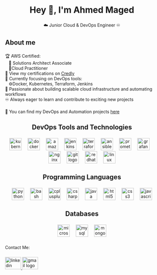 <h1 align="center">Hey 👋, I'm Ahmed Maged</h1>

###

<p align="center">☁️ Junior Cloud & DevOps Engineer ♾️</p>

###

<h2 align="left">About me</h2>

###

<p align="left">
  🏆 AWS Certified:<br />
  &nbsp;&nbsp;&nbsp;🏅 Solutions Architect Associate<br />
  &nbsp;&nbsp;&nbsp;🏅Cloud Practitioner<br />
  🔗 View my certifications on
  <a href="https://www.credly.com/users/ahmed-maged.d8e8f8b8">Credly</a><br />
  🔧 Currently focusing on DevOps tools:<br />
  &nbsp;&nbsp;&nbsp;⚙️Docker, Kubernetes, Terraform, Jenkins <br />
  🚀 Passionate about building scalable cloud infrastructure and automating
  workflows<br />♾️ Always eager to learn and contribute to exciting new
  projects
</p>

###

<p align="left">
  📂 You can find my DevOps and Automation projects
  <a href="https://github.com/ahmedmaged6?tab=repositories">here</a>
</p>

###

<h2 align="center">DevOps Tools and Technologies</h2>

###

<div align="center">
  <img
    src="https://cdn.jsdelivr.net/gh/devicons/devicon/icons/kubernetes/kubernetes-plain.svg"
    height="40"
    alt="kubernetes logo"
  />
  <img width="12" />
  <img
    src="https://cdn.jsdelivr.net/gh/devicons/devicon/icons/docker/docker-original.svg"
    height="40"
    alt="docker logo"
  />
  <img width="12" />
  <img
    src="https://skillicons.dev/icons?i=aws"
    height="40"
    alt="amazonwebservices logo"
  />
  <img width="12" />
  <img
    src="https://skillicons.dev/icons?i=jenkins"
    height="40"
    alt="jenkins logo"
  />
  <img width="12" />
  <img
    src="https://cdn.jsdelivr.net/gh/devicons/devicon/icons/terraform/terraform-original.svg"
    height="40"
    alt="terraform logo"
  />
  <img width="12" />
  <img
    src="https://cdn.jsdelivr.net/gh/devicons/devicon/icons/ansible/ansible-original.svg"
    height="40"
    alt="ansible logo"
  />
  <img width="12" />
  <img
    src="https://cdn.jsdelivr.net/gh/devicons/devicon/icons/prometheus/prometheus-original.svg"
    height="40"
    alt="prometheus logo"
  />
  <img width="12" />
  <img
    src="https://cdn.jsdelivr.net/gh/devicons/devicon/icons/grafana/grafana-original.svg"
    height="40"
    alt="grafana logo"
  />
  <img width="12" />
  <img
    src="https://cdn.jsdelivr.net/gh/devicons/devicon/icons/nginx/nginx-original.svg"
    height="40"
    alt="nginx logo"
  />
  <img width="12" />
  <img
    src="https://cdn.jsdelivr.net/gh/devicons/devicon/icons/git/git-original.svg"
    height="40"
    alt="git logo"
  />
  
  <img width="12" />
  <img
    src="https://cdn.simpleicons.org/redhat/EE0000"
    height="40"
    alt="redhat logo"
  />
  <img width="12" />
  <img
    src="https://skillicons.dev/icons?i=linux"
    height="40"
    alt="linux logo"
  />

</div>

###

<h2 align="center">Programming Languages</h2>

###

<div align="center">
  <img
    src="https://cdn.jsdelivr.net/gh/devicons/devicon/icons/python/python-original.svg"
    height="40"
    alt="python logo"
  />
  <img width="12" />
  <img
    src="https://cdn.jsdelivr.net/gh/devicons/devicon/icons/bash/bash-original.svg"
    height="40"
    alt="bash logo"
  />
  <img width="12" />
  <img
    src="https://cdn.jsdelivr.net/gh/devicons/devicon/icons/cplusplus/cplusplus-original.svg"
    height="40"
    alt="cplusplus logo"
  />
  <img width="12" />
  <img
    src="https://cdn.jsdelivr.net/gh/devicons/devicon/icons/csharp/csharp-original.svg"
    height="40"
    alt="csharp logo"
  />
  <img width="12" />
  <img
    src="https://cdn.jsdelivr.net/gh/devicons/devicon/icons/java/java-original.svg"
    height="40"
    alt="java logo"
  />
  <img width="12" />
  <img
    src="https://cdn.jsdelivr.net/gh/devicons/devicon/icons/html5/html5-original.svg"
    height="40"
    alt="html5 logo"
  />
  <img width="12" />
  <img
    src="https://cdn.jsdelivr.net/gh/devicons/devicon/icons/css3/css3-original.svg"
    height="40"
    alt="css3 logo"
  />
  <img width="12" />
  <img
    src="https://cdn.jsdelivr.net/gh/devicons/devicon/icons/javascript/javascript-original.svg"
    height="40"
    alt="javascript logo"
  />
</div>

###

<h2 align="center">Databases</h2>

###

<div align="center">
  <img
    src="https://cdn.jsdelivr.net/gh/devicons/devicon/icons/microsoftsqlserver/microsoftsqlserver-plain.svg"
    height="40"
    alt="microsoftsqlserver logo"
  />
  <img width="12" />
  <img
    src="https://cdn.jsdelivr.net/gh/devicons/devicon/icons/mysql/mysql-original.svg"
    height="40"
    alt="mysql logo"
  />
  <img width="12" />
  <img
    src="https://cdn.jsdelivr.net/gh/devicons/devicon/icons/mongodb/mongodb-original.svg"
    height="40"
    alt="mongodb logo"
  />
</div>

###

<p align="left">Contact Me:</p>

###

<div align="left">
  <a href="https://www.linkedin.com/in/ahmed-magedd66/" target="_blank">
    <img
      src="https://raw.githubusercontent.com/maurodesouza/profile-readme-generator/master/src/assets/icons/social/linkedin/default.svg"
      width="52"
      height="40"
      alt="linkedin logo"
    />
  </a>
  <a href="mailto:ahmeddmagedd957@gmail.com" target="_blank">
    <img
      src="https://raw.githubusercontent.com/maurodesouza/profile-readme-generator/master/src/assets/icons/social/gmail/default.svg"
      width="52"
      height="40"
      alt="gmail logo"
    />
  </a>
</div>

###
